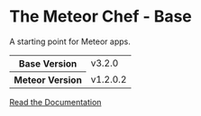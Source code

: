 # The Meteor Chef - Base
A starting point for Meteor apps.

<table>
  <tbody>
    <tr>
      <th>Base Version</th>
      <td>v3.2.0</td>
    </tr>
    <tr>
      <th>Meteor Version</th>
      <td>v1.2.0.2</td>
    </tr>
  </tbody>
</table>

[Read the Documentation](http://themeteorchef.com/base)
